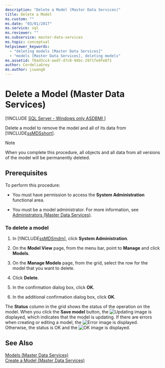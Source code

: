 ```yaml
---
description: "Delete a Model (Master Data Services)"
title: Delete a Model
ms.custom: ""
ms.date: "03/01/2017"
ms.service: sql
ms.reviewer: ""
ms.subservice: master-data-services
ms.topic: conceptual
helpviewer_keywords: 
  - "deleting models [Master Data Services]"
  - "models [Master Data Services], deleting models"
ms.assetid: f0ad3cc4-aed7-47c8-94bc-2971fe9fe871
author: CordeliaGrey
ms.author: jiwang6
---
```

# Delete a Model (Master Data Services)

[!INCLUDE [SQL Server - Windows only ASDBMI  ](../includes/applies-to-version/sql-windows-only-asdbmi.md)]

  Delete a model to remove the model and all of its data from [!INCLUDE[ssMDSshort](../includes/ssmdsshort-md.md)].  
  
> [!NOTE]  
>  When you complete this procedure, all objects and all data from all versions of the model will be permanently deleted.  
  
## Prerequisites  
 To perform this procedure:  
  
-   You must have permission to access the **System Administration** functional area.  
  
-   You must be a model administrator. For more information, see [Administrators &#40;Master Data Services&#41;](../master-data-services/administrators-master-data-services.md).  
  
### To delete a model  
  
1.  In [!INCLUDE[ssMDSmdm](../includes/ssmdsmdm-md.md)], click **System Administration**.  
  
2.  On the **Model View** page, from the menu bar, point to **Manage** and click **Models**.  
  
3.  On the **Manage Models** page, from the grid, select the row for the model that you want to delete.  
  
4.  Click **Delete**.  
  
5.  In the confirmation dialog box, click **OK**.  
  
6.  In the additional confirmation dialog box, click **OK**.  
  
 The **Status** column in the grid shows the status of the operation on the model. When you click the **Save model** button, the ![Updating](../master-data-services/media/mds-model-status-updating.png "Updating") image is displayed, which indicates that the model is updating. If there are errors when creating or editing a model, the ![Error](../master-data-services/media/mds-model-status-error.png "Error") image is displayed. Otherwise, the status is OK and the ![OK](../master-data-services/media/mds-model-status-ok.png "OK") image is displayed.  
  
## See Also  
 [Models &#40;Master Data Services&#41;](../master-data-services/models-master-data-services.md)   
 [Create a Model &#40;Master Data Services&#41;](../master-data-services/create-a-model-master-data-services.md)  
  
  
